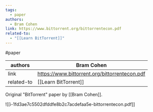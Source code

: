 ```yaml
---
tags:
  - paper
authors:
  - Bram Cohen
link: https://www.bittorrent.org/bittorrentecon.pdf
related-to:
  - "[[Learn BitTorrent]]"
---
```

#paper 

| authors    | Bram Cohen                               |
| ---------- | ---------------------------------------- |
| link       | https://www.bittorrent.org/bittorrentecon.pdf |
| related-to | [[Learn BitTorrent]]                     |

Original "BitTorrent" paper by [[Bram Cohen]].

![[i-1fd3ae7c5502dfddfe8b2c7acdefaa5e-bittorrentecon.pdf]]